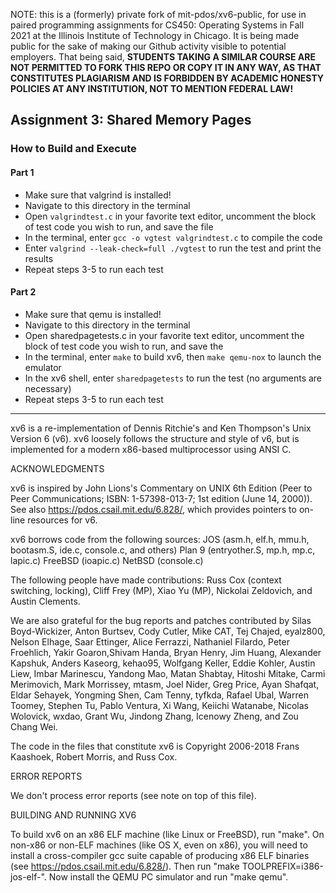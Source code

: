 NOTE: this is a (formerly) private fork of mit-pdos/xv6-public, for use in paired
programming assignments for CS450: Operating Systems in Fall 2021 at the
Illinois Institute of Technology in Chicago. It is being made public for the sake 
of making our Github activity visible to potential employers. That being said,
__STUDENTS TAKING A SIMILAR COURSE ARE NOT PERMITTED TO FORK THIS REPO OR COPY IT 
IN ANY WAY, AS THAT CONSTITUTES PLAGIARISM AND IS FORBIDDEN BY ACADEMIC HONESTY 
POLICIES AT ANY INSTITUTION, NOT TO MENTION FEDERAL LAW!__

## Assignment 3: Shared Memory Pages
### How to Build and Execute
#### Part 1
* Make sure that valgrind is installed!
* Navigate to this directory in the terminal
* Open `valgrindtest.c` in your favorite text editor, uncomment the block of test code you wish to run, and save the file
* In the terminal, enter `gcc -o vgtest valgrindtest.c` to compile the code
* Enter `valgrind --leak-check=full ./vgtest` to run the test and print the results
* Repeat steps 3-5 to run each test
#### Part 2
* Make sure that qemu is installed!
* Navigate to this directory in the terminal
* Open sharedpagetests.c in your favorite text editor, uncomment the block of test code you wish to run, and save the 
* In the terminal, enter `make` to build xv6, then `make qemu-nox` to launch the emulator
* In the xv6 shell, enter `sharedpagetests` to run the test (no arguments are necessary)
* Repeat steps 3-5 to run each test

--------

xv6 is a re-implementation of Dennis Ritchie's and Ken Thompson's Unix
Version 6 (v6).  xv6 loosely follows the structure and style of v6,
but is implemented for a modern x86-based multiprocessor using ANSI C.

ACKNOWLEDGMENTS

xv6 is inspired by John Lions's Commentary on UNIX 6th Edition (Peer
to Peer Communications; ISBN: 1-57398-013-7; 1st edition (June 14,
2000)). See also https://pdos.csail.mit.edu/6.828/, which
provides pointers to on-line resources for v6.

xv6 borrows code from the following sources:
    JOS (asm.h, elf.h, mmu.h, bootasm.S, ide.c, console.c, and others)
    Plan 9 (entryother.S, mp.h, mp.c, lapic.c)
    FreeBSD (ioapic.c)
    NetBSD (console.c)

The following people have made contributions: Russ Cox (context switching,
locking), Cliff Frey (MP), Xiao Yu (MP), Nickolai Zeldovich, and Austin
Clements.

We are also grateful for the bug reports and patches contributed by Silas
Boyd-Wickizer, Anton Burtsev, Cody Cutler, Mike CAT, Tej Chajed, eyalz800,
Nelson Elhage, Saar Ettinger, Alice Ferrazzi, Nathaniel Filardo, Peter
Froehlich, Yakir Goaron,Shivam Handa, Bryan Henry, Jim Huang, Alexander
Kapshuk, Anders Kaseorg, kehao95, Wolfgang Keller, Eddie Kohler, Austin
Liew, Imbar Marinescu, Yandong Mao, Matan Shabtay, Hitoshi Mitake, Carmi
Merimovich, Mark Morrissey, mtasm, Joel Nider, Greg Price, Ayan Shafqat,
Eldar Sehayek, Yongming Shen, Cam Tenny, tyfkda, Rafael Ubal, Warren
Toomey, Stephen Tu, Pablo Ventura, Xi Wang, Keiichi Watanabe, Nicolas
Wolovick, wxdao, Grant Wu, Jindong Zhang, Icenowy Zheng, and Zou Chang Wei.

The code in the files that constitute xv6 is
Copyright 2006-2018 Frans Kaashoek, Robert Morris, and Russ Cox.

ERROR REPORTS

We don't process error reports (see note on top of this file).

BUILDING AND RUNNING XV6

To build xv6 on an x86 ELF machine (like Linux or FreeBSD), run
"make". On non-x86 or non-ELF machines (like OS X, even on x86), you
will need to install a cross-compiler gcc suite capable of producing
x86 ELF binaries (see https://pdos.csail.mit.edu/6.828/).
Then run "make TOOLPREFIX=i386-jos-elf-". Now install the QEMU PC
simulator and run "make qemu".
